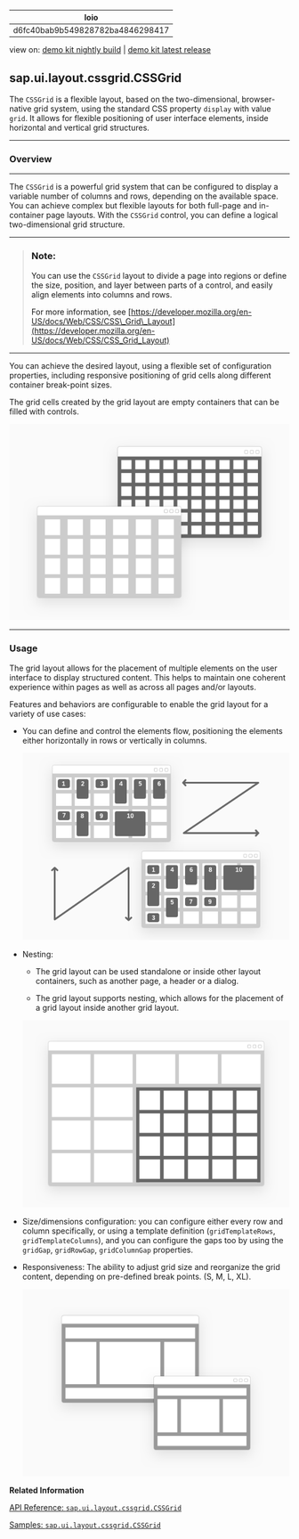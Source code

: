 <!-- loiod6fc40bab9b549828782ba4846298417 -->

| loio |
| -----|
| d6fc40bab9b549828782ba4846298417 |

<div id="loio">

view on: [demo kit nightly build](https://openui5nightly.hana.ondemand.com/#/topic/d6fc40bab9b549828782ba4846298417) | [demo kit latest release](https://openui5.hana.ondemand.com/#/topic/d6fc40bab9b549828782ba4846298417)</div>

## sap.ui.layout.cssgrid.CSSGrid

The `CSSGrid` is a flexible layout, based on the two-dimensional, browser-native grid system, using the standard CSS property `display` with value `grid`. It allows for flexible positioning of user interface elements, inside horizontal and vertical grid structures.

***

<a name="loiod6fc40bab9b549828782ba4846298417__section_r1y_nf5_xfb"/>

### Overview

***

The `CSSGrid` is a powerful grid system that can be configured to display a variable number of columns and rows, depending on the available space. You can achieve complex but flexible layouts for both full-page and in-container page layouts. With the `CSSGrid` control, you can define a logical two-dimensional grid structure.

***

> ### Note:  
> You can use the `CSSGrid` layout to divide a page into regions or define the size, position, and layer between parts of a control, and easily align elements into columns and rows.
> 
> For more information, see [https://developer.mozilla.org/en-US/docs/Web/CSS/CSS\_Grid\_Layout](https://developer.mozilla.org/en-US/docs/Web/CSS/CSS_Grid_Layout)

***

You can achieve the desired layout, using a flexible set of configuration properties, including responsive positioning of grid cells along different container break-point sizes.

The grid cells created by the grid layout are empty containers that can be filled with controls.

 ![](images/loio69776c2a45394ddfbcd17efd5c3b2357_LowRes.png) 

***

<a name="loiod6fc40bab9b549828782ba4846298417__section_py1_5f5_xfb"/>

### Usage

The grid layout allows for the placement of multiple elements on the user interface to display structured content. This helps to maintain one coherent experience within pages as well as across all pages and/or layouts.

Features and behaviors are configurable to enable the grid layout for a variety of use cases:

-   You can define and control the elements flow, positioning the elements either horizontally in rows or vertically in columns.

     ![](images/loio0073799c39aa46dabd53c9e8cff872cd_LowRes.png) 

-   Nesting:

    -   The grid layout can be used standalone or inside other layout containers, such as another page, a header or a dialog.

    -   The grid layout supports nesting, which allows for the placement of a grid layout inside another grid layout.


     ![](images/loio215f9816de1040d39b6e35ec55f2e383_LowRes.png) 

-   Size/dimensions configuration: you can configure either every row and column specifically, or using a template definition \(`gridTemplateRows`, `gridTemplateColumns`\), and you can configure the gaps too by using the `gridGap`, `gridRowGap`, `gridColumnGap` properties.

-   Responsiveness: The ability to adjust grid size and reorganize the grid content, depending on pre-defined break points. \(S, M, L, XL\).

     ![](images/loioc13d07d374a247eb97c276c269705c7b_LowRes.png) 


**Related Information**  


[API Reference: `sap.ui.layout.cssgrid.CSSGrid`](https://openui5.hana.ondemand.com/#/api/symbols/sap.ui.layout.cssgrid.CSSGrid)

[Samples: `sap.ui.layout.cssgrid.CSSGrid`](https://openui5.hana.ondemand.com/#/entity/sap.ui.layout.cssgrid.CSSGrid)

